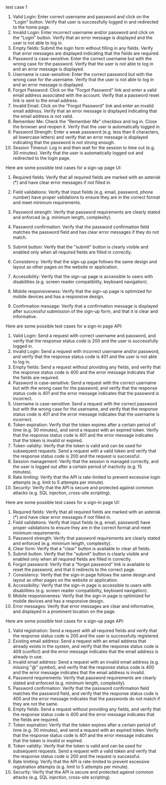 test case 1


1.	Valid Login: Enter correct username and password and click on the "Login" button. Verify that user is successfully logged in and redirected to the home page.
2.	Invalid Login: Enter incorrect username and/or password and click on the "Login" button. Verify that an error message is displayed and the user is not able to log in.
3.	Empty fields: Submit the login form without filling in any fields. Verify that error messages are displayed indicating that the fields are required.
4.	Password is case-sensitive: Enter the correct username but with the wrong case for the password. Verify that the user is not able to log in and an error message is displayed.
5.	Username is case-sensitive: Enter the correct password but with the wrong case for the username. Verify that the user is not able to log in and an error message is displayed.
6.	Forgot Password: Click on the "Forgot Password" link and enter a valid email address associated with the account. Verify that a password reset link is sent to the email address.
7.	Invalid Email: Click on the "Forgot Password" link and enter an invalid email address. Verify that an error message is displayed indicating that the email address is not valid.
8.	Remember Me: Check the "Remember Me" checkbox and log in. Close the browser and reopen it. Verify that the user is automatically logged in.
9.	Password Strength: Enter a weak password (e.g. less than 6 characters, all lowercase letters) and verify that an error message is displayed indicating that the password is not strong enough.
10.	Session Timeout: Log in and then wait for the session to time out (e.g. 30 minutes). Verify that the user is automatically logged out and redirected to the login page.








Here are some possible test cases for a sign-up page UI:
1.	Required fields: Verify that all required fields are marked with an asterisk (*) and have clear error messages if not filled in.
2.	Field validations: Verify that input fields (e.g. email, password, phone number) have proper validations to ensure they are in the correct format and meet minimum requirements.
3.	Password strength: Verify that password requirements are clearly stated and enforced (e.g. minimum length, complexity).
4.	Password confirmation: Verify that the password confirmation field matches the password field and has clear error messages if they do not match.

5.	Submit button: Verify that the "submit" button is clearly visible and enabled only when all required fields are filled in correctly.
6.	Consistency: Verify that the sign-up page follows the same design and layout as other pages on the website or application.
7.	Accessibility: Verify that the sign-up page is accessible to users with disabilities (e.g. screen reader compatibility, keyboard navigation).
8.	Mobile responsiveness: Verify that the sign-up page is optimized for mobile devices and has a responsive design.
9.	Confirmation message: Verify that a confirmation message is displayed after successful submission of the sign-up form, and that it is clear and informative.














Here are some possible test cases for a sign-in page API:
1.	Valid Login: Send a request with correct username and password, and verify that the response status code is 200 and the user is successfully logged in.
2.	Invalid Login: Send a request with incorrect username and/or password, and verify that the response status code is 401 and the user is not able to log in.
3.	Empty fields: Send a request without providing any fields, and verify that the response status code is 400 and the error message indicates that the fields are required.
4.	Password is case-sensitive: Send a request with the correct username but with the wrong case for the password, and verify that the response status code is 401 and the error message indicates that the password is incorrect.
5.	Username is case-sensitive: Send a request with the correct password but with the wrong case for the username, and verify that the response status code is 401 and the error message indicates that the username is incorrect.
6.	Token expiration: Verify that the token expires after a certain period of time (e.g. 30 minutes), and send a request with an expired token. Verify that the response status code is 401 and the error message indicates that the token is invalid or expired.
7.	Token validity: Verify that the token is valid and can be used for subsequent requests. Send a request with a valid token and verify that the response status code is 200 and the request is successful.
8.	Session management: Verify that the session is managed correctly, and the user is logged out after a certain period of inactivity (e.g. 15 minutes).
9.	Rate limiting: Verify that the API is rate-limited to prevent excessive login attempts (e.g. limit to 5 attempts per minute).
10.	Security: Verify that the API is secure and protected against common attacks (e.g. SQL injection, cross-site scripting).













Here are some possible test cases for a sign-in page UI:
1.	Required fields: Verify that all required fields are marked with an asterisk (*) and have clear error messages if not filled in.
2.	Field validations: Verify that input fields (e.g. email, password) have proper validations to ensure they are in the correct format and meet minimum requirements.
3.	Password strength: Verify that password requirements are clearly stated and enforced (e.g. minimum length, complexity).
4.	Clear form: Verify that a "clear" button is available to clear all fields.
5.	Submit button: Verify that the "submit" button is clearly visible and enabled only when all required fields are filled in correctly.
6.	Forgot password: Verify that a "forgot password" link is available to reset the password, and that it redirects to the correct page.
7.	Consistency: Verify that the sign-in page follows the same design and layout as other pages on the website or application.
8.	Accessibility: Verify that the sign-in page is accessible to users with disabilities (e.g. screen reader compatibility, keyboard navigation).
9.	Mobile responsiveness: Verify that the sign-in page is optimized for mobile devices and has a responsive design.
10.	Error messages: Verify that error messages are clear and informative, and displayed in a prominent location on the page.















Here are some possible test cases for a sign-up page API:
1.	Valid registration: Send a request with all required fields and verify that the response status code is 200 and the user is successfully registered.
2.	Existing email address: Send a request with an email address that already exists in the system, and verify that the response status code is 409 (conflict) and the error message indicates that the email address is already in use.
3.	Invalid email address: Send a request with an invalid email address (e.g. missing "@" symbol), and verify that the response status code is 400 and the error message indicates that the email address is invalid.
4.	Password requirements: Verify that password requirements are clearly stated and enforced (e.g. minimum length, complexity).
5.	Password confirmation: Verify that the password confirmation field matches the password field, and verify that the response status code is 400 and the error message indicates that the passwords do not match if they are not the same.
6.	Empty fields: Send a request without providing any fields, and verify that the response status code is 400 and the error message indicates that the fields are required.
7.	Token expiration: Verify that the token expires after a certain period of time (e.g. 30 minutes), and send a request with an expired token. Verify that the response status code is 401 and the error message indicates that the token is invalid or expired.
8.	Token validity: Verify that the token is valid and can be used for subsequent requests. Send a request with a valid token and verify that the response status code is 200 and the request is successful.
9.	Rate limiting: Verify that the API is rate-limited to prevent excessive registration attempts (e.g. limit to 5 attempts per minute).
10.	Security: Verify that the API is secure and protected against common attacks (e.g. SQL injection, cross-site scripting).


